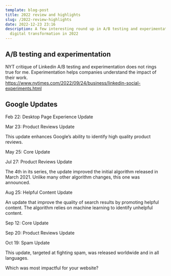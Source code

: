 ```yaml
---
template: blog-post
title: 2022 review and highlights
slug: /2022-review-highlights
date: 2022-12-23 23:16
description: A few interesting round up in A/B testing and experimentation,
  digital transformation in 2022
---
```

## A/B testing and experimentation
NYT critique of Linkedin A/B testing and experimentation does not rings true for me. Experimentation helps companies understand the impact of their work.  
https://www.nytimes.com/2022/09/24/business/linkedin-social-experiments.html

## Google Updates
Feb 22: Desktop Page Experience Update

Mar 23: Product Reviews Update

This update enhances Google’s ability to identify high quality product reviews.

May 25: Core Update

Jul 27: Product Reviews Update

The 4th in its series, the update improved the initial algorithm released in March 2021. Unlike many other algorithm changes, this one was announced.

Aug 25: Helpful Content Update

An update that improve the quality of search results by promoting helpful content. The algorithm relies on machine learning to identify unhelpful content.


Sep 12: Core Update

Sep 20: Product Reviews Update

Oct 19: Spam Update

This update, targeted at fighting spam, was released worldwide and in all languages.


Which was most impactful for your website?